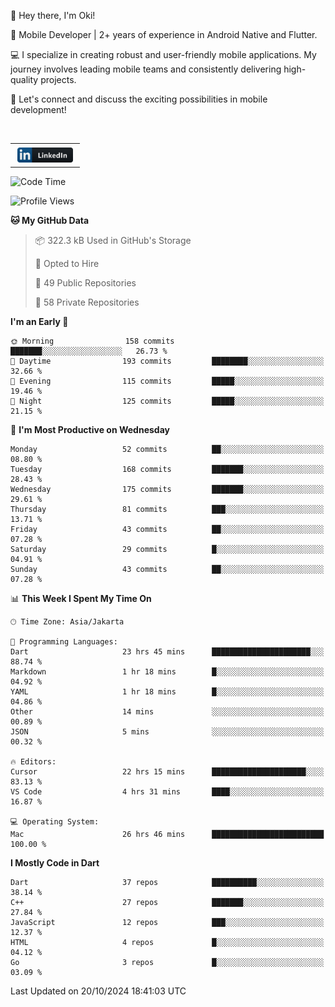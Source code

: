 <p>
 👋 Hey there, I'm Oki!

🚀 Mobile Developer | 2+ years of experience in Android Native and Flutter.

💻 I specialize in creating robust and user-friendly mobile applications. My journey involves leading mobile teams and consistently delivering high-quality projects.

🔗 Let's connect and discuss the exciting possibilities in mobile development!

<br>

<table style="border:none; border-collapse:collapse; cellspacing:0; cellpadding:0">
    <tr>
        <td>
           <a href="https://www.linkedin.com/in/oki-6ba305173/" target="_blank">
              <img src="https://github.com/inisialkey/inisialkey/blob/main/assets/linkedin.svg" alt="LinkedIn" style="vertical-align:top; margin:4px" height=24>
          </a>
        </td>
    </tr>
</table>

<!-- <br>

<!--START_SECTION:waka-->
![Code Time](http://img.shields.io/badge/Code%20Time-819%20hrs%2027%20mins-blue)

![Profile Views](http://img.shields.io/badge/Profile%20Views-39-blue)

**🐱 My GitHub Data** 

> 📦 322.3 kB Used in GitHub's Storage 
 > 
> 💼 Opted to Hire
 > 
> 📜 49 Public Repositories 
 > 
> 🔑 58 Private Repositories 
 > 
**I'm an Early 🐤** 

```text
🌞 Morning                158 commits         ███████░░░░░░░░░░░░░░░░░░   26.73 % 
🌆 Daytime                193 commits         ████████░░░░░░░░░░░░░░░░░   32.66 % 
🌃 Evening                115 commits         █████░░░░░░░░░░░░░░░░░░░░   19.46 % 
🌙 Night                  125 commits         █████░░░░░░░░░░░░░░░░░░░░   21.15 % 
```
📅 **I'm Most Productive on Wednesday** 

```text
Monday                   52 commits          ██░░░░░░░░░░░░░░░░░░░░░░░   08.80 % 
Tuesday                  168 commits         ███████░░░░░░░░░░░░░░░░░░   28.43 % 
Wednesday                175 commits         ███████░░░░░░░░░░░░░░░░░░   29.61 % 
Thursday                 81 commits          ███░░░░░░░░░░░░░░░░░░░░░░   13.71 % 
Friday                   43 commits          ██░░░░░░░░░░░░░░░░░░░░░░░   07.28 % 
Saturday                 29 commits          █░░░░░░░░░░░░░░░░░░░░░░░░   04.91 % 
Sunday                   43 commits          ██░░░░░░░░░░░░░░░░░░░░░░░   07.28 % 
```


📊 **This Week I Spent My Time On** 

```text
🕑︎ Time Zone: Asia/Jakarta

💬 Programming Languages: 
Dart                     23 hrs 45 mins      ██████████████████████░░░   88.74 % 
Markdown                 1 hr 18 mins        █░░░░░░░░░░░░░░░░░░░░░░░░   04.92 % 
YAML                     1 hr 18 mins        █░░░░░░░░░░░░░░░░░░░░░░░░   04.86 % 
Other                    14 mins             ░░░░░░░░░░░░░░░░░░░░░░░░░   00.89 % 
JSON                     5 mins              ░░░░░░░░░░░░░░░░░░░░░░░░░   00.32 % 

🔥 Editors: 
Cursor                   22 hrs 15 mins      █████████████████████░░░░   83.13 % 
VS Code                  4 hrs 31 mins       ████░░░░░░░░░░░░░░░░░░░░░   16.87 % 

💻 Operating System: 
Mac                      26 hrs 46 mins      █████████████████████████   100.00 % 
```

**I Mostly Code in Dart** 

```text
Dart                     37 repos            ██████████░░░░░░░░░░░░░░░   38.14 % 
C++                      27 repos            ███████░░░░░░░░░░░░░░░░░░   27.84 % 
JavaScript               12 repos            ███░░░░░░░░░░░░░░░░░░░░░░   12.37 % 
HTML                     4 repos             █░░░░░░░░░░░░░░░░░░░░░░░░   04.12 % 
Go                       3 repos             █░░░░░░░░░░░░░░░░░░░░░░░░   03.09 % 
```




 Last Updated on 20/10/2024 18:41:03 UTC
<!--END_SECTION:waka-->
